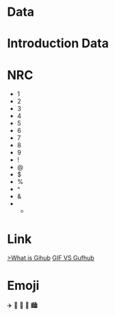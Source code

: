 # Data
# Introduction Data
# NRC
- 1
- 2
- 3
- 4
- 5
- 6
- 7
- 8
- 9
- !
- @
- $
- %
- ^
- &
- *
# Link
[>What is Gihub](https://www.youtube.com/watch?v=2c7yWlpWDJM&list=PLcoYAcR89n-qbO7YAVj5S0alABLis_QVU)
[GIF VS Gufhub](https://www.youtube.com/watch?v=wpISo9TNjfU)
# Emoji
✈️
🌻
🦭
🌆
🏙️
